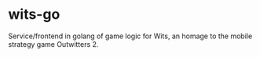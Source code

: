 # wits-go
Service/frontend in golang of game logic for Wits, an homage to the mobile strategy game Outwitters 2.
